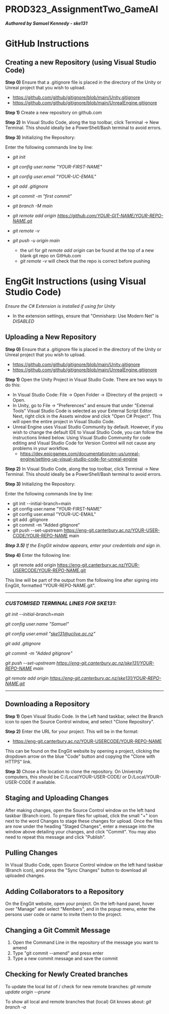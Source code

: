 # PROD323_AssignmentTwo_GameAI

***Authored by Samuel Kennedy - ske131***

# GitHub Instructions

## Creating a new Repository (using Visual Studio Code)

**Step 0)** Ensure that a .gitignore file is placed in the directory of the Unity or Unreal project that you wish to upload.

* <https://github.com/github/gitignore/blob/main/Unity.gitignore>
* <https://github.com/github/gitignore/blob/main/UnrealEngine.gitignore>

**Step 1)** Create a new repository on github.com

**Step 2)** In Visual Studio Code, along the top toolbar, click Terminal -> New Terminal. This should ideally be a PowerShell/Bash terminal to avoid errors.

**Step 3)** Initializing the Repository:

Enter the following commands line by line:

* *git init*
* *git config user.name "YOUR-FIRST-NAME"*
* *git config user.email "YOUR-UC-EMAIL"*
* *git add .gitignore*
* *git commit -m "first commit"*
* *git branch -M main*
* *git remote add origin https://github.com/YOUR-GIT-NAME/YOUR-REPO-NAME.git*
* *git remote -v*
* *git push -u origin main*

  * the url for *git remote add origin* can be found at the top of a new blank git repo on GitHub.com
  * *git remote -v* will check that the repo is correct before pushing

# EngGit Instructions (using Visual Studio Code)

*Ensure the C# Extension is installed if using for Unity*

* In the extension settings, ensure that "Omnisharp: Use Modern Net" is *DISABLED*

## Uploading a New Repository

**Step 0)** Ensure that a .gitignore file is placed in the directory of the Unity or Unreal project that you wish to upload.

* <https://github.com/github/gitignore/blob/main/Unity.gitignore>
* <https://github.com/github/gitignore/blob/main/UnrealEngine.gitignore>

**Step 1)** Open the Unity Project in Visual Studio Code. There are two ways to do this:

* In Visual Studio Code: File -> Open Folder -> (Directory of the project) -> Open.
* In Unity, go to File -> "Preferences" and ensure that under "External Tools" Visual Studio Code is selected as your External Script Editor. Next, right click in the Assets window and click "Open C# Project". This will open the entire project in Visual Studio Code.
* Unreal Engine uses Visual Studio Community by default. However, if you wish to change the default IDE to Visual Studio Code, you can follow the instructions linked below. Using Visual Studio Community for code editing and Visual Studio Code for Version Control will not cause any problems in your workflow.
  * <https://dev.epicgames.com/documentation/en-us/unreal-engine/setting-up-visual-studio-code-for-unreal-engine>

**Step 2)** In Visual Studio Code, along the top toolbar, click Terminal -> New Terminal. This should ideally be a PowerShell/Bash terminal to avoid errors.

**Step 3)** Initializing the Repository:

Enter the following commands line by line:

* git init --initial-branch=main
* git config user.name "YOUR-FIRST-NAME"
* git config user.email "YOUR-UC-EMAIL"
* git add .gitignore
* git commit -m "Added gitignore"
* git push --set-upstream <https://eng-git.canterbury.ac.nz/YOUR-USER-CODE/YOUR-REPO-NAME> main

***Step 3.5)*** *If the EngGit window appears, enter your credentials and sign in.*

**Step 4)** Enter the following line:

* git remote add origin <https://eng-git.canterbury.ac.nz/YOUR-USERCODE/YOUR-REPO-NAME.git>

This line will be part of the output from the following line after signing into EngGit, formatted "YOUR-REPO-NAME.git".

---------------------------------------------------------------------------------------------------

### *CUSTOMISED TERMINAL LINES FOR SKE131:*

*git init --initial-branch=main*

*git config user.name "Samuel"*

*git config user.email "<ske131@uclive.ac.nz>"*

*git add .gitignore*

*git commit -m "Added gitignore"*

*git push --set-upstream <https://eng-git.canterbury.ac.nz/ske131/YOUR-REPO-NAME> main*

*git remote add origin <https://eng-git.canterbury.ac.nz/ske131/YOUR-REPO-NAME.git>*

---------------------------------------------------------------------------------------------------

## Downloading a Repository

**Step 1)** Open Visual Studio Code. In the Left hand taskbar, select the Branch icon to open the Source Control window, and select "Clone Repository".

**Step 2)** Enter the URL for your project. This will be in the format:

* <https://eng-git.canterbury.ac.nz/YOUR-USERCODE/YOUR-REPO-NAME>

This can be found on the EngGit website by opening a project, clicking the dropdown arrow on the blue "Code" button and copying the "Clone with HTTPS" link.

**Step 3)** Chose a file location to clone the repository. On University computers, this should be C:/Local/YOUR-USER-CODE/ or D:/Local/YOUR-USER-CODE if available.

## Staging and Uploading Changes

After making changes, open the Source Control window on the left hand taskbar (Branch icon). To prepare files for upload, click the small "+" icon next to the word Changes to stage these changes for upload. Once the files are now under the heading "Staged Changes", enter a message into the window above detailing your changes, and click "Commit". You may also need to repeat this message and click "Publish".

## Pulling Changes

In Visual Studio Code, open Source Control window on the left hand taskbar (Branch icon), and press the "Sync Changes" button to download all uploaded changes.

## Adding Collaborators to a Repository

On the EngGit website, open your project. On the left-hand panel, hover over "Manage" and select "Members", and in the popup menu, enter the persons user code or name to invite them to the project.

## Changing a Git Commit Message

1) Open the Command Line in the repository of the message you want to amend
2) Type "git commit --amend" and press enter
3) Type a new commit message and save the commit

## Checking for Newly Created branches

To update the local list of  / check for new remote branches:
*git remote update origin --prune*

To show all local and remote branches that (local) Git knows about:
*git branch -a*
